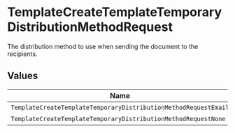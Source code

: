 # TemplateCreateTemplateTemporaryDistributionMethodRequest

The distribution method to use when sending the document to the recipients.


## Values

| Name                                                            | Value                                                           |
| --------------------------------------------------------------- | --------------------------------------------------------------- |
| `TemplateCreateTemplateTemporaryDistributionMethodRequestEmail` | EMAIL                                                           |
| `TemplateCreateTemplateTemporaryDistributionMethodRequestNone`  | NONE                                                            |